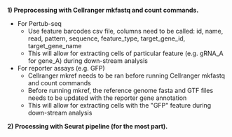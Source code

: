 **1) Preprocessing with Cellranger mkfastq and count commands.**
- For Pertub-seq
  - Use feature barcodes csv file, columns need to be called: id, name, read, pattern, sequence, feature_type, target_gene_id, target_gene_name
  - This will allow for extracting cells of particular feature (e.g. gRNA_A for gene_A) during down-stream analysis
- For reporter assays (e.g. GFP)
  - Cellranger mkref needs to be ran before running Cellranger mkfastq and count commands
  - Before running mkref, the reference genome fasta and GTF files needs to be updated with the reporter gene annotation
  - This will allow for extracting cells with the "GFP" feature during down-stream analysis

**2) Processing with Seurat pipeline (for the most part).**
